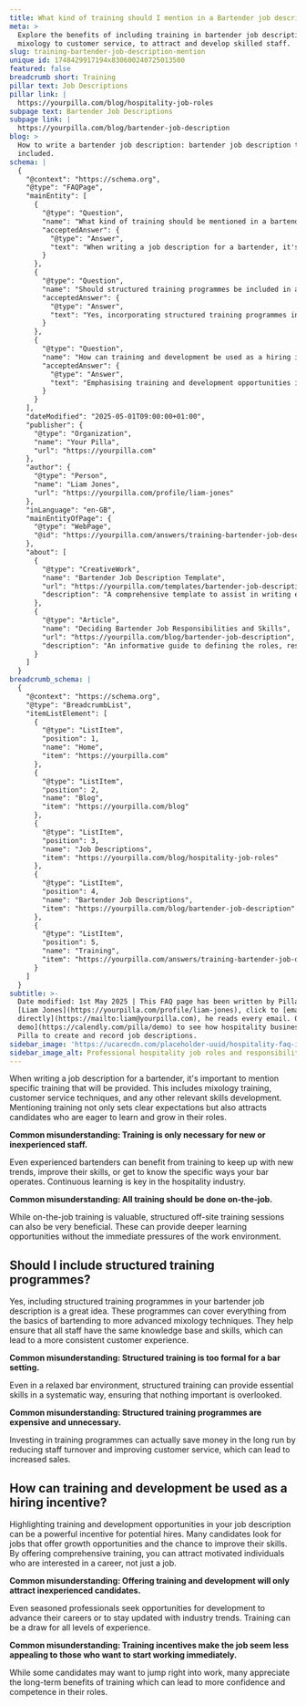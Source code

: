 ```yaml
---
title: What kind of training should I mention in a Bartender job description?
meta: >
  Explore the benefits of including training in bartender job descriptions, from
  mixology to customer service, to attract and develop skilled staff.
slug: training-bartender-job-description-mention
unique id: 1748429917194x830600240725013500
featured: false
breadcrumb short: Training
pillar text: Job Descriptions
pillar link: |
  https://yourpilla.com/blog/hospitality-job-roles
subpage text: Bartender Job Descriptions
subpage link: |
  https://yourpilla.com/blog/bartender-job-description
blog: >
  How to write a bartender job description: bartender job description template
  included.
schema: |
  {
    "@context": "https://schema.org",
    "@type": "FAQPage",
    "mainEntity": [
      {
        "@type": "Question",
        "name": "What kind of training should be mentioned in a bartender job description?",
        "acceptedAnswer": {
          "@type": "Answer",
          "text": "When writing a job description for a bartender, it's important to include details about the specific training that will be provided. This may encompass mixology courses, customer service training, and additional skill development opportunities. Highlighting this training is crucial as it sets clear expectations and attracts candidates who are keen to learn and enhance their skills within the hospitality industry."
        }
      },
      {
        "@type": "Question",
        "name": "Should structured training programmes be included in a bartender job description?",
        "acceptedAnswer": {
          "@type": "Answer",
          "text": "Yes, incorporating structured training programmes in a bartender job description is beneficial. These programmes can range from basic bartending skills to advanced mixology training. They ensure that all team members receive consistent and comprehensive training, which helps maintain a uniform standard of customer service across the bar."
        }
      },
      {
        "@type": "Question",
        "name": "How can training and development be used as a hiring incentive in bartender job descriptions?",
        "acceptedAnswer": {
          "@type": "Answer",
          "text": "Emphasising training and development opportunities in a job description can serve as a potent hiring incentive. Offering robust training programmes appeals to candidates looking for career advancement and skill enhancement. This approach can attract a diverse pool of applicants, from newcomers desiring thorough training to experienced professionals seeking knowledge updates and career growth."
        }
      }
    ],
    "dateModified": "2025-05-01T09:00:00+01:00",
    "publisher": {
      "@type": "Organization",
      "name": "Your Pilla",
      "url": "https://yourpilla.com"
    },
    "author": {
      "@type": "Person",
      "name": "Liam Jones",
      "url": "https://yourpilla.com/profile/liam-jones"
    },
    "inLanguage": "en-GB",
    "mainEntityOfPage": {
      "@type": "WebPage",
      "@id": "https://yourpilla.com/answers/training-bartender-job-description-mention"
    },
    "about": [
      {
        "@type": "CreativeWork",
        "name": "Bartender Job Description Template",
        "url": "https://yourpilla.com/templates/bartender-job-description",
        "description": "A comprehensive template to assist in writing effective and clear job descriptions for bartenders, outlining necessary skills and responsibilities."
      },
      {
        "@type": "Article",
        "name": "Deciding Bartender Job Responsibilities and Skills",
        "url": "https://yourpilla.com/blog/bartender-job-description",
        "description": "An informative guide to defining the roles, responsibilities, and required skills for bartenders to ensure effective hiring."
      }
    ]
  }
breadcrumb_schema: |
  {
    "@context": "https://schema.org",
    "@type": "BreadcrumbList",
    "itemListElement": [
      {
        "@type": "ListItem",
        "position": 1,
        "name": "Home",
        "item": "https://yourpilla.com"
      },
      {
        "@type": "ListItem",
        "position": 2,
        "name": "Blog",
        "item": "https://yourpilla.com/blog"
      },
      {
        "@type": "ListItem",
        "position": 3,
        "name": "Job Descriptions",
        "item": "https://yourpilla.com/blog/hospitality-job-roles"
      },
      {
        "@type": "ListItem",
        "position": 4,
        "name": "Bartender Job Descriptions",
        "item": "https://yourpilla.com/blog/bartender-job-description"
      },
      {
        "@type": "ListItem",
        "position": 5,
        "name": "Training",
        "item": "https://yourpilla.com/answers/training-bartender-job-description-mention"
      }
    ]
  }
subtitle: >-
  Date modified: 1st May 2025 | This FAQ page has been written by Pilla Founder,
  [Liam Jones](https://yourpilla.com/profile/liam-jones), click to [email Liam
  directly](https://mailto:liam@yourpilla.com), he reads every email. Or [book a
  demo](https://calendly.com/pilla/demo) to see how hospitality businesses use
  Pilla to create and record job descriptions.
sidebar_image: 'https://ucarecdn.com/placeholder-uuid/hospitality-faq-image.jpg'
sidebar_image_alt: Professional hospitality job roles and responsibilities
---
```

When writing a job description for a bartender, it's important to mention specific training that will be provided. This includes mixology training, customer service techniques, and any other relevant skills development. Mentioning training not only sets clear expectations but also attracts candidates who are eager to learn and grow in their roles.

**Common misunderstanding: Training is only necessary for new or inexperienced staff.**

Even experienced bartenders can benefit from training to keep up with new trends, improve their skills, or get to know the specific ways your bar operates. Continuous learning is key in the hospitality industry.

**Common misunderstanding: All training should be done on-the-job.**

While on-the-job training is valuable, structured off-site training sessions can also be very beneficial. These can provide deeper learning opportunities without the immediate pressures of the work environment.

## Should I include structured training programmes?

Yes, including structured training programmes in your bartender job description is a great idea. These programmes can cover everything from the basics of bartending to more advanced mixology techniques. They help ensure that all staff have the same knowledge base and skills, which can lead to a more consistent customer experience.

**Common misunderstanding: Structured training is too formal for a bar setting.**

Even in a relaxed bar environment, structured training can provide essential skills in a systematic way, ensuring that nothing important is overlooked.

**Common misunderstanding: Structured training programmes are expensive and unnecessary.**

Investing in training programmes can actually save money in the long run by reducing staff turnover and improving customer service, which can lead to increased sales.

## How can training and development be used as a hiring incentive?

Highlighting training and development opportunities in your job description can be a powerful incentive for potential hires. Many candidates look for jobs that offer growth opportunities and the chance to improve their skills. By offering comprehensive training, you can attract motivated individuals who are interested in a career, not just a job.

**Common misunderstanding: Offering training and development will only attract inexperienced candidates.**

Even seasoned professionals seek opportunities for development to advance their careers or to stay updated with industry trends. Training can be a draw for all levels of experience.

**Common misunderstanding: Training incentives make the job seem less appealing to those who want to start working immediately.**

While some candidates may want to jump right into work, many appreciate the long-term benefits of training which can lead to more confidence and competence in their roles.
